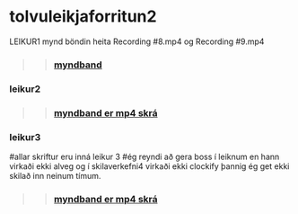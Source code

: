 # tolvuleikjaforritun2

LEIKUR1
mynd böndin heita Recording #8.mp4 og Recording #9.mp4
>>### [myndband](leikur)

### leikur2
>>### [myndband er mp4 skrá](leikur2)

### leikur3
#allar skriftur eru inná leikur 3
#ég reyndi að gera boss í leiknum en hann virkaði ekki alveg og í skilaverkefni4 virkaði ekki clockify þannig ég get ekki skilað inn neinum tímum.
>>### [myndband er mp4 skrá](leikur3)
